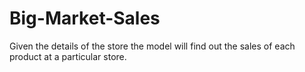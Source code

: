 # Big-Market-Sales
Given the details of the store the model will find out the sales of each product at a particular store. 
